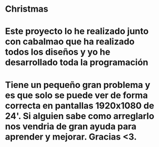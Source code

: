 # Christmas

# Este proyecto lo he realizado junto con cabalmao que ha realizado todos los diseños y yo he desarrollado toda la programación

# Tiene un pequeño gran problema y es que solo se puede ver de forma correcta en pantallas 1920x1080 de 24'. Si alguien sabe como arreglarlo nos vendria de gran ayuda para aprender y mejorar. Gracias <3.
